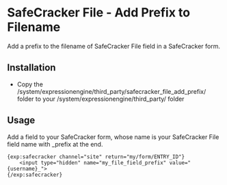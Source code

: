 # SafeCracker File - Add Prefix to Filename #

Add a prefix to the filename of SafeCracker File field in a SafeCracker form.

## Installation

* Copy the /system/expressionengine/third_party/safecracker_file_add_prefix/ folder to your /system/expressionengine/third_party/ folder

## Usage
Add a field to your SafeCracker form, whose name is your SafeCracker File field name with _prefix at the end.

	{exp:safecracker channel="site" return="my/form/ENTRY_ID"}
		<input type="hidden" name="my_file_field_prefix" value="{username}_">
	{/exp:safecracker}